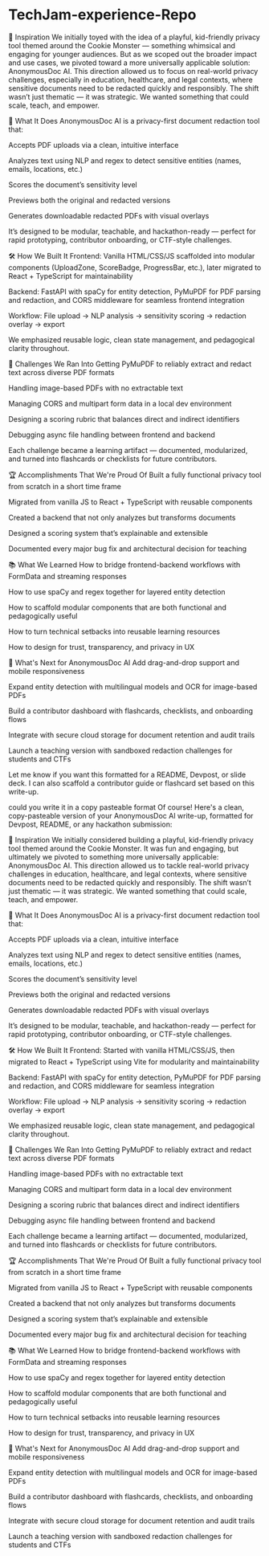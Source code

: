 # TechJam-experience-Repo

🌟 Inspiration
We initially toyed with the idea of a playful, kid-friendly privacy tool themed around the Cookie Monster — something whimsical and engaging for younger audiences. But as we scoped out the broader impact and use cases, we pivoted toward a more universally applicable solution: AnonymousDoc AI. This direction allowed us to focus on real-world privacy challenges, especially in education, healthcare, and legal contexts, where sensitive documents need to be redacted quickly and responsibly. The shift wasn’t just thematic — it was strategic. We wanted something that could scale, teach, and empower.

🧠 What It Does
AnonymousDoc AI is a privacy-first document redaction tool that:

Accepts PDF uploads via a clean, intuitive interface

Analyzes text using NLP and regex to detect sensitive entities (names, emails, locations, etc.)

Scores the document’s sensitivity level

Previews both the original and redacted versions

Generates downloadable redacted PDFs with visual overlays

It’s designed to be modular, teachable, and hackathon-ready — perfect for rapid prototyping, contributor onboarding, or CTF-style challenges.

🛠️ How We Built It
Frontend: Vanilla HTML/CSS/JS scaffolded into modular components (UploadZone, ScoreBadge, ProgressBar, etc.), later migrated to React + TypeScript for maintainability

Backend: FastAPI with spaCy for entity detection, PyMuPDF for PDF parsing and redaction, and CORS middleware for seamless frontend integration

Workflow: File upload → NLP analysis → sensitivity scoring → redaction overlay → export

We emphasized reusable logic, clean state management, and pedagogical clarity throughout.

🧩 Challenges We Ran Into
Getting PyMuPDF to reliably extract and redact text across diverse PDF formats

Handling image-based PDFs with no extractable text

Managing CORS and multipart form data in a local dev environment

Designing a scoring rubric that balances direct and indirect identifiers

Debugging async file handling between frontend and backend

Each challenge became a learning artifact — documented, modularized, and turned into flashcards or checklists for future contributors.

🏆 Accomplishments That We're Proud Of
Built a fully functional privacy tool from scratch in a short time frame

Migrated from vanilla JS to React + TypeScript with reusable components

Created a backend that not only analyzes but transforms documents

Designed a scoring system that’s explainable and extensible

Documented every major bug fix and architectural decision for teaching

📚 What We Learned
How to bridge frontend-backend workflows with FormData and streaming responses

How to use spaCy and regex together for layered entity detection

How to scaffold modular components that are both functional and pedagogically useful

How to turn technical setbacks into reusable learning resources

How to design for trust, transparency, and privacy in UX

🚀 What's Next for AnonymousDoc AI
Add drag-and-drop support and mobile responsiveness

Expand entity detection with multilingual models and OCR for image-based PDFs

Build a contributor dashboard with flashcards, checklists, and onboarding flows

Integrate with secure cloud storage for document retention and audit trails

Launch a teaching version with sandboxed redaction challenges for students and CTFs

Let me know if you want this formatted for a README, Devpost, or slide deck. I can also scaffold a contributor guide or flashcard set based on this write-up.

could you write it in a copy pasteable format
Of course! Here's a clean, copy-pasteable version of your AnonymousDoc AI write-up, formatted for Devpost, README, or any hackathon submission:

🌟 Inspiration
We initially considered building a playful, kid-friendly privacy tool themed around the Cookie Monster. It was fun and engaging, but ultimately we pivoted to something more universally applicable: AnonymousDoc AI. This direction allowed us to tackle real-world privacy challenges in education, healthcare, and legal contexts, where sensitive documents need to be redacted quickly and responsibly. The shift wasn’t just thematic — it was strategic. We wanted something that could scale, teach, and empower.

🧠 What It Does
AnonymousDoc AI is a privacy-first document redaction tool that:

Accepts PDF uploads via a clean, intuitive interface

Analyzes text using NLP and regex to detect sensitive entities (names, emails, locations, etc.)

Scores the document’s sensitivity level

Previews both the original and redacted versions

Generates downloadable redacted PDFs with visual overlays

It’s designed to be modular, teachable, and hackathon-ready — perfect for rapid prototyping, contributor onboarding, or CTF-style challenges.

🛠️ How We Built It
Frontend: Started with vanilla HTML/CSS/JS, then migrated to React + TypeScript using Vite for modularity and maintainability

Backend: FastAPI with spaCy for entity detection, PyMuPDF for PDF parsing and redaction, and CORS middleware for seamless integration

Workflow: File upload → NLP analysis → sensitivity scoring → redaction overlay → export

We emphasized reusable logic, clean state management, and pedagogical clarity throughout.

🧩 Challenges We Ran Into
Getting PyMuPDF to reliably extract and redact text across diverse PDF formats

Handling image-based PDFs with no extractable text

Managing CORS and multipart form data in a local dev environment

Designing a scoring rubric that balances direct and indirect identifiers

Debugging async file handling between frontend and backend

Each challenge became a learning artifact — documented, modularized, and turned into flashcards or checklists for future contributors.

🏆 Accomplishments That We're Proud Of
Built a fully functional privacy tool from scratch in a short time frame

Migrated from vanilla JS to React + TypeScript with reusable components

Created a backend that not only analyzes but transforms documents

Designed a scoring system that’s explainable and extensible

Documented every major bug fix and architectural decision for teaching

📚 What We Learned
How to bridge frontend-backend workflows with FormData and streaming responses

How to use spaCy and regex together for layered entity detection

How to scaffold modular components that are both functional and pedagogically useful

How to turn technical setbacks into reusable learning resources

How to design for trust, transparency, and privacy in UX

🚀 What's Next for AnonymousDoc AI
Add drag-and-drop support and mobile responsiveness

Expand entity detection with multilingual models and OCR for image-based PDFs

Build a contributor dashboard with flashcards, checklists, and onboarding flows

Integrate with secure cloud storage for document retention and audit trails

Launch a teaching version with sandboxed redaction challenges for students and CTFs
